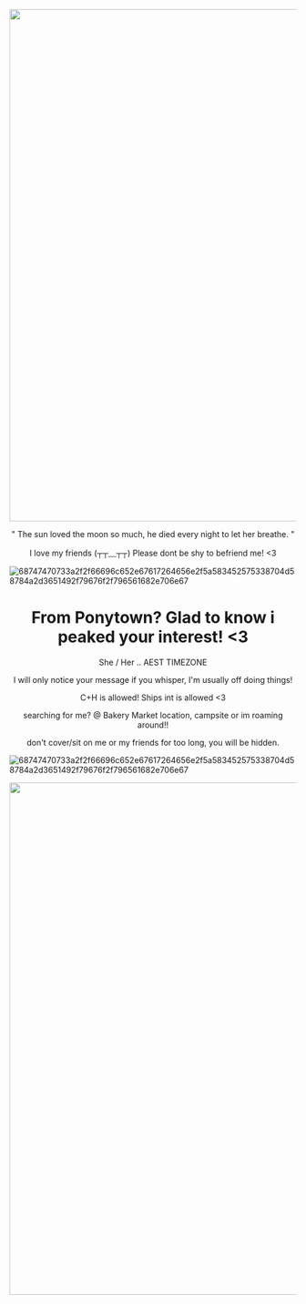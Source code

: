 <p align="center">
    <img width="900" src="https://github.com/user-attachments/assets/25f1958a-153a-46c6-9d78-1047949cc2eb">
</p>

<p align="center"> 
" The sun loved the moon so much, he died every night to let her breathe. "
</p>

<p align="center">I love my friends (┬┬﹏┬┬) Please dont be shy to befriend me! <3</p>

![68747470733a2f2f66696c652e67617264656e2f5a583452575338704d58784a2d3651492f79676f2f796561682e706e67](https://github.com/user-attachments/assets/dbdde06e-bcd8-4387-99f3-3400d028e0d5)

<h1 align="center">From Ponytown? Glad to know i peaked your interest! <3</h1>

<p align="center">She / Her .. AEST TIMEZONE</p>

<p align="center">I will only notice your message if you whisper, I'm usually off doing things!</p>

<p align="center">C+H is allowed! Ships int is allowed <3</p>

<p align="center">searching for me? @ Bakery Market location, campsite or im roaming around!!</p>

<p align="center">don't cover/sit on me or my friends for too long, you will be hidden.</p>

![68747470733a2f2f66696c652e67617264656e2f5a583452575338704d58784a2d3651492f79676f2f796561682e706e67](https://github.com/user-attachments/assets/dbdde06e-bcd8-4387-99f3-3400d028e0d5)


<p align="center">
    <img width="900" src="https://github.com/user-attachments/assets/938fd8dd-3e50-4c92-b014-c74d9ea13eab">
</p>
